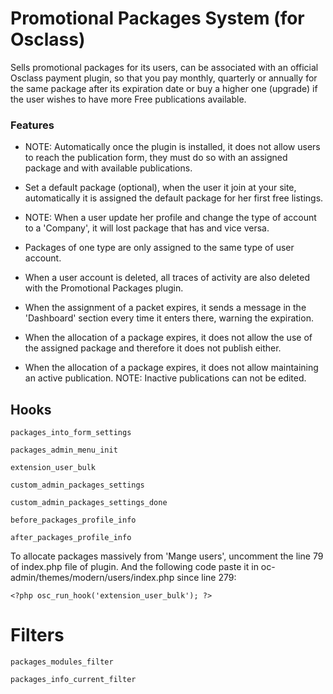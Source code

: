 # Promotional Packages System (for Osclass)
Sells promotional packages for its users, can be associated with an official Osclass payment plugin, so that you pay monthly, quarterly or annually for the same package after its expiration date or buy a higher one (upgrade) if the user wishes to have more Free publications available.

### Features
- NOTE: Automatically once the plugin is installed, it does not allow users to reach the publication form, they must do so with an assigned package and with available publications.

- Set a default package (optional), when the user it join at your site, automatically it is assigned the default package for her first free listings.

- NOTE: When a user update her profile and change the type of account to a 'Company', it will lost package that has and vice versa.

- Packages of one type are only assigned to the same type of user account.

- When a user account is deleted, all traces of activity are also deleted with the Promotional Packages plugin.

- When the assignment of a packet expires, it sends a message in the 'Dashboard' section every time it enters there, warning the expiration.

- When the allocation of a package expires, it does not allow the use of the assigned package and therefore it does not publish either.

- When the allocation of a package expires, it does not allow maintaining an active publication. NOTE: Inactive publications can not be edited.

## Hooks

	packages_into_form_settings

	packages_admin_menu_init

	extension_user_bulk

	custom_admin_packages_settings

	custom_admin_packages_settings_done

	before_packages_profile_info

	after_packages_profile_info

To allocate packages massively from 'Mange users', uncomment the line 79 of index.php file of plugin.
And the following code paste it in oc-admin/themes/modern/users/index.php since line 279:

	<?php osc_run_hook('extension_user_bulk'); ?>

# Filters

	packages_modules_filter

	packages_info_current_filter